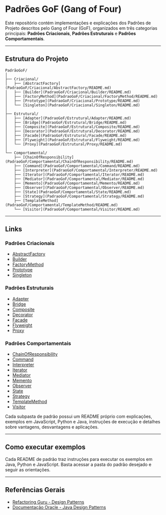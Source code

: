 # Padrões GoF (Gang of Four)

Este repositório contém implementações e explicações dos Padrões de Projeto descritos pelo Gang of Four (GoF), organizados em três categorias principais: **Padrões Criacionais**, **Padrões Estruturais** e **Padrões Comportamentais**.

---



## Estrutura do Projeto

```plaintext
PadrãoGoF/
│
├── Criacional/
│   ├── [AbstractFactory](PadraoGoF/Criacional/AbstractFactory/README.md)
│   ├── [Builder](PadraoGoF/Criacional/Builder/README.md)
│   ├── [FactoryMethod](PadraoGoF/Criacional/FactoryMethod/README.md)
│   ├── [Prototype](PadraoGoF/Criacional/Prototype/README.md)
│   └── [Singleton](PadraoGoF/Criacional/Singleton/README.md)
│
├── Estrutural/
│   ├── [Adapter](PadraoGoF/Estrutural/Adapter/README.md)
│   ├── [Bridge](PadraoGoF/Estrutural/Bridge/README.md)
│   ├── [Composite](PadraoGoF/Estrutural/Composite/README.md)
│   ├── [Decorator](PadraoGoF/Estrutural/Decorator/README.md)
│   ├── [Facade](PadraoGoF/Estrutural/Facade/README.md)
│   ├── [Flyweight](PadraoGoF/Estrutural/Flyweight/README.md)
│   └── [Proxy](PadraoGoF/Estrutural/Proxy/README.md)
│
└── Comportamental/
	├── [ChainOfResponsibility](PadraoGoF/Comportamental/ChainOfResponsibility/README.md)
	├── [Command](PadraoGoF/Comportamental/Command/README.md)
	├── [Interpreter](PadraoGoF/Comportamental/Interpreter/README.md)
	├── [Iterator](PadraoGoF/Comportamental/Iterator/README.md)
	├── [Mediator](PadraoGoF/Comportamental/Mediator/README.md)
	├── [Memento](PadraoGoF/Comportamental/Memento/README.md)
	├── [Observer](PadraoGoF/Comportamental/Observer/README.md)
	├── [State](PadraoGoF/Comportamental/State/README.md)
	├── [Strategy](PadraoGoF/Comportamental/Strategy/README.md)
	├── [TemplateMethod](PadraoGoF/Comportamental/TemplateMethod/README.md)
	└── [Visitor](PadraoGoF/Comportamental/Visitor/README.md)
```

---

## Links

### Padrões Criacionais
- [AbstractFactory](PadraoGoF/Criacional/AbstractFactory/README.md)
- [Builder](PadraoGoF/Criacional/Builder/README.md)
- [FactoryMethod](PadraoGoF/Criacional/FactoryMethod/README.md)
- [Prototype](PadraoGoF/Criacional/Prototype/README.md)
- [Singleton](PadraoGoF/Criacional/Singleton/README.md)

### Padrões Estruturais
- [Adapter](PadraoGoF/Estrutural/Adapter/README.md)
- [Bridge](PadraoGoF/Estrutural/Bridge/README.md)
- [Composite](PadraoGoF/Estrutural/Composite/README.md)
- [Decorator](PadraoGoF/Estrutural/Decorator/README.md)
- [Facade](PadraoGoF/Estrutural/Facade/README.md)
- [Flyweight](PadraoGoF/Estrutural/Flyweight/README.md)
- [Proxy](PadraoGoF/Estrutural/Proxy/README.md)

### Padrões Comportamentais
- [ChainOfResponsibility](PadraoGoF/Comportamental/ChainOfResponsibility/README.md)
- [Command](PadraoGoF/Comportamental/Command/README.md)
- [Interpreter](PadraoGoF/Comportamental/Interpreter/README.md)
- [Iterator](PadraoGoF/Comportamental/Iterator/README.md)
- [Mediator](PadraoGoF/Comportamental/Mediator/README.md)
- [Memento](PadraoGoF/Comportamental/Memento/README.md)
- [Observer](PadraoGoF/Comportamental/Observer/README.md)
- [State](PadraoGoF/Comportamental/State/README.md)
- [Strategy](PadraoGoF/Comportamental/Strategy/README.md)
- [TemplateMethod](PadraoGoF/Comportamental/TemplateMethod/README.md)
- [Visitor](PadraoGoF/Comportamental/Visitor/README.md)

Cada subpasta de padrão possui um README próprio com explicações, exemplos em JavaScript, Python e Java, instruções de execução e detalhes sobre vantagens, desvantagens e aplicações.

---

## Como executar exemplos

Cada README de padrão traz instruções para executar os exemplos em Java, Python e JavaScript. Basta acessar a pasta do padrão desejado e seguir as orientações.

---

## Referências Gerais
- [Refactoring Guru - Design Patterns](https://refactoring.guru/pt-br/design-patterns)
- [Documentação Oracle - Java Design Patterns](https://docs.oracle.com/javase/tutorial/java/concepts/)
